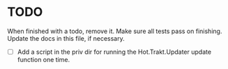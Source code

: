 # TODO

When finished with a todo, remove it. Make sure all tests pass on finishing. Update the docs in this file, if necessary.

- [ ] Add a script in the priv dir for running the Hot.Trakt.Updater update function one time.
